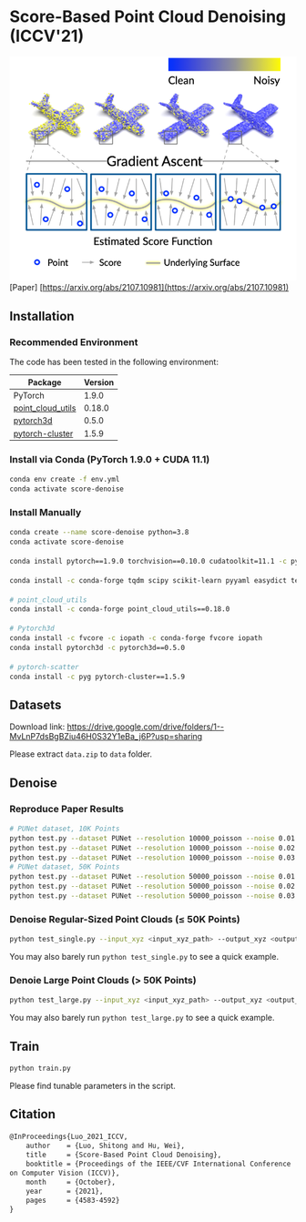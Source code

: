 # Score-Based Point Cloud Denoising (ICCV'21)
![teaser](./teaser.png)[Paper] [https://arxiv.org/abs/2107.10981](https://arxiv.org/abs/2107.10981)

## Installation

### Recommended Environment

The code has been tested in the following environment:

| Package                                                      | Version |
| ------------------------------------------------------------ | ------- |
| PyTorch                                                      | 1.9.0   |
| [point_cloud_utils](https://github.com/fwilliams/point-cloud-utils) | 0.18.0  |
| [pytorch3d](https://github.com/facebookresearch/pytorch3d)   | 0.5.0   |
| [pytorch-cluster](https://github.com/rusty1s/pytorch_cluster) | 1.5.9   |

### Install via Conda (PyTorch 1.9.0 + CUDA 11.1)

```bash
conda env create -f env.yml
conda activate score-denoise
```

### Install Manually

```bash
conda create --name score-denoise python=3.8
conda activate score-denoise

conda install pytorch==1.9.0 torchvision==0.10.0 cudatoolkit=11.1 -c pytorch -c nvidia

conda install -c conda-forge tqdm scipy scikit-learn pyyaml easydict tensorboard pandas

# point_cloud_utils
conda install -c conda-forge point_cloud_utils==0.18.0

# Pytorch3d
conda install -c fvcore -c iopath -c conda-forge fvcore iopath
conda install pytorch3d -c pytorch3d==0.5.0

# pytorch-scatter
conda install -c pyg pytorch-cluster==1.5.9
```

## Datasets

Download link: https://drive.google.com/drive/folders/1--MvLnP7dsBgBZiu46H0S32Y1eBa_j6P?usp=sharing

Please extract `data.zip` to `data` folder.

## Denoise

### Reproduce Paper Results

```bash
# PUNet dataset, 10K Points
python test.py --dataset PUNet --resolution 10000_poisson --noise 0.01
python test.py --dataset PUNet --resolution 10000_poisson --noise 0.02
python test.py --dataset PUNet --resolution 10000_poisson --noise 0.03
# PUNet dataset, 50K Points
python test.py --dataset PUNet --resolution 50000_poisson --noise 0.01
python test.py --dataset PUNet --resolution 50000_poisson --noise 0.02
python test.py --dataset PUNet --resolution 50000_poisson --noise 0.03
```

### Denoise Regular-Sized Point Clouds (≤ 50K Points)

```bash
python test_single.py --input_xyz <input_xyz_path> --output_xyz <output_xyz_path>
```

You may also barely run `python test_single.py` to see a quick example.

### Denoie Large Point Clouds (> 50K Points)

```bash
python test_large.py --input_xyz <input_xyz_path> --output_xyz <output_xyz_path>
```

You may also barely run `python test_large.py` to see a quick example.

## Train

```bash
python train.py
```

Please find tunable parameters in the script.

## Citation

```
@InProceedings{Luo_2021_ICCV,
    author    = {Luo, Shitong and Hu, Wei},
    title     = {Score-Based Point Cloud Denoising},
    booktitle = {Proceedings of the IEEE/CVF International Conference on Computer Vision (ICCV)},
    month     = {October},
    year      = {2021},
    pages     = {4583-4592}
}
```





